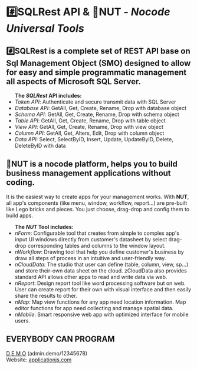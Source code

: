<h1><b>#️⃣SQLRest</b> API & <b>🌰NUT</b> - <i>Nocode Universal Tools</i></h1>
<p>
<h2><b>#️⃣SQLRest</b> is a complete set of REST API base on Sql Management Object (SMO) designed to allow for easy and simple programmatic management all aspects of Microsoft SQL Server.</h2>
<ul><b>The <i>SQLRest</i> API includes:</b>
  <li><i>Token API</i>: Authenticate and secure transmit data with SQL Server</li>
  <li><i>Database API</i>: GetAll, Get, Create, Rename, Drop with database object</li>
  <li><i>Schema API</i>: GetAll, Get, Create, Rename, Drop with schema object</li>
  <li><i>Table API</i>: GetAll, Get, Create, Rename, Drop with table object</li>
  <li><i>View API</i>: GetAll, Get, Create, Rename, Drop with view object</li>
  <li><i>Column API</i>: GetAll, Get, Alters, Edit, Drop with column object</li>
  <li><i>Data API</i>: Select, SelectByID, Insert, Update, UpdateByID, Delete, DeleteByID with data</li>
</ul>
</p>
<p>
<h2><b>🌰NUT</b> is a nocode platform, helps you to build business management applications without coding.</h2> It is the easiest way to create apps for your management works. With <b>NUT</b>, all app's components (like menu, window, workflow, report...) are  pre-built like Lego bricks and pieces. You just choose, drag-drop and config them to build apps.
<ul><b>The <i>NUT</i> Tool includes:</b>
  <li><i>nForm</i>: Configurable  tool that creates from simple to complex app's input UI windows directly from customer's datasheet by select drag-drop corresponding tables and columns to the window layout.</li>
  <li><i>nWorkflow</i>: Drawing tool that help you define customer's business by draw all steps of process in an intuitive and user-friendly way.</li>
  <li><i>nCloudData</i>: The studio that user can define (table, column, view, sp...) and store their-own data sheet on the cloud. zCloudData also provides standard API allows other apps to read and write data via web.</li>
  <li><i>nReport</i>: Design report tool like word processing software but on web. User can create report for their own with visual interface and then easily share the results to other.</li>
  <li><i>nMap</i>: Map view functions for any app need location information. Map editor functions for app need collecting and manage spatial data.</li>
  <li><i>nMobile</i>: Smart responsive web app with optimized interface for mobile users.</li>
</ul>
</p>
<h2>EVERYBODY CAN PROGRAM</h2>
<a href="https://nut.applicationjs.com/index.html">D E M O</a> (admin.demo/12345678) <br/>
Website: <a href="https://applicationjs.com">applicationjs.com</a>
